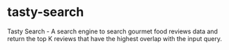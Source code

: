 # tasty-search
Tasty Search - A search engine to search gourmet food reviews data and return the top K reviews that have the highest overlap with the input query.
